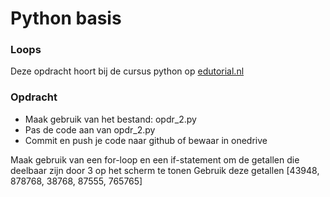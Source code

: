 # Python basis

### Loops
Deze opdracht hoort bij de cursus python op [edutorial.nl](https://www.edutorial.nl/course/python)

### Opdracht

* Maak gebruik van het bestand: opdr_2.py
* Pas de code aan van opdr_2.py
* Commit en push je code naar github of bewaar in onedrive

Maak gebruik van een for-loop en een if-statement om de getallen die deelbaar zijn door 3 op het scherm te tonen
Gebruik deze getallen [43948, 878768, 38768, 87555, 765765]

